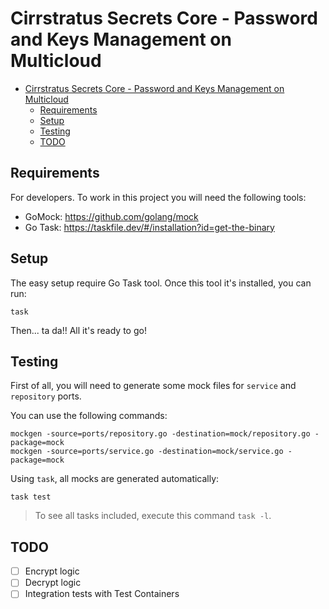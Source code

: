# Cirrstratus Secrets Core - Password and Keys Management on Multicloud

- [Cirrstratus Secrets Core - Password and Keys Management on Multicloud](#cirrstratus-secrets-core---password-and-keys-management-on-multicloud)
  - [Requirements](#requirements)
  - [Setup](#setup)
  - [Testing](#testing)
  - [TODO](#todo)

## Requirements

For developers. To work in this project you will need the following tools:

- GoMock: https://github.com/golang/mock
- Go Task: https://taskfile.dev/#/installation?id=get-the-binary

## Setup

The easy setup require Go Task tool. Once this tool it's installed, you can run:

```shell
task
```

Then... ta da!! All it's ready to go!

## Testing

First of all, you will need to generate some mock files for `service` and `repository` ports.

You can use the following commands:

```shell
mockgen -source=ports/repository.go -destination=mock/repository.go -package=mock
mockgen -source=ports/service.go -destination=mock/service.go -package=mock
```

Using `task`, all mocks are generated automatically:

```shell
task test
```

> To see all tasks included, execute this command `task -l`.

## TODO

- [ ] Encrypt logic
- [ ] Decrypt logic
- [ ] Integration tests with Test Containers